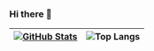 ### Hi there 👋

<!-- [![Stephan Motha's stats](https://github-readme-stats.vercel.app/api?username=stephanmotha&count_private=true&show_icons=true&include_all_commits=true&theme=onedark)] -->
|[![GitHub Stats](https://github-readme-streak-stats.herokuapp.com/?user=stephanmotha&theme=onedark&count_private=true&show_icons=true&include_all_commits=true)](https://github.com/anuraghazra/github-readme-stats) | ![Top Langs](https://github-readme-stats.vercel.app/api/top-langs/?username=stephanmotha&layout=compact&hide=jupyter%20notebook&langs_count=6&card_width=300)|
|:---:| :---: |

<!-- [![Stephan's GitHub stats](https://github-readme-stats.vercel.app/api?username=stephanmotha&count_private=true&theme=onedark)](https://github.com/anuraghazra/github-readme-stats) -->


<!--
**stephanmotha/stephanmotha** is a ✨ _special_ ✨ repository because its `README.md` (this file) appears on your GitHub profile.

Here are some ideas to get you started:

- 🔭 I’m currently working on ...
- 🌱 I’m currently learning ...
- 👯 I’m looking to collaborate on ...
- 🤔 I’m looking for help with ...
- 💬 Ask me about ...
- 📫 How to reach me: ...
- 😄 Pronouns: ...
- ⚡ Fun fact: ...
-->
